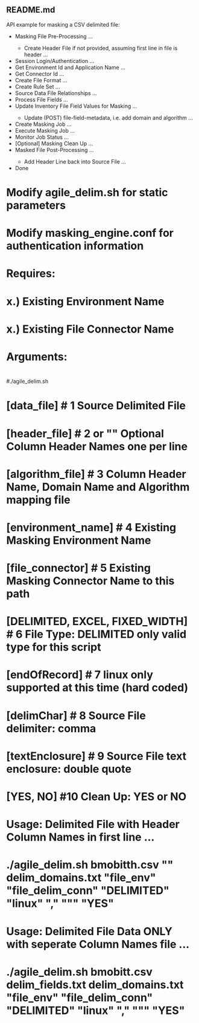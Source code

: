 ## README.md

API example for masking a CSV delimited file: <br />
<ul>
<li>Masking File Pre-Processing ...</li>
<ul>
<li>Create Header File if not provided, assuming first line in file is header ...</li>
</ul>
<li>Session Login/Authentication ...</li>
<li>Get Environment Id and Application Name ...</li>
<li>Get Connector Id ...</li>
<li>Create File Format ...</li>
<li>Create Rule Set ...</li>
<li>Source Data File Relationships ...</li>
<li>Process File Fields ...</li>
<li>Update Inventory File Field Values for Masking ...</li>
<ul>
<li>Update (POST) file-field-metadata, i.e. add domain and algorithm ...</li>
</ul>
<li>Create Masking Job ...</li>
<li>Execute Masking Job ...</li>
<li>Monitor Job Status ...</li>
<li>[Optional] Masking Clean Up ...</li>
<li>Masked File Post-Processing ...</li>
<ul>
	<li>Add Header Line back into Source File ... </li>
</ul>
<li>Done</li>
</ul>

# Modify agile_delim.sh for static parameters 
# Modify masking_engine.conf for authentication information
#
# Requires:
# x.) Existing Environment Name
# x.) Existing File Connector Name
#
# Arguments:
#
#./agile_delim.sh 
#     [data_file] 					# 1 Source Delimited File
#         [header_file] 				# 2 or "" Optional Column Header Names one per line
#            [algorithm_file]				# 3 Column Header Name, Domain Name and Algorithm mapping file
#               [environment_name]			# 4 Existing Masking Environment Name
#                  [file_connector]			# 5 Existing Masking Connector Name to this path
#                     [DELIMITED, EXCEL, FIXED_WIDTH]   # 6 File Type: DELIMITED only valid type for this script
#                        [endOfRecord] 			# 7 linux only supported at this time (hard coded) 
#                           [delimChar] 		# 8 Source File delimiter: comma
#                              [textEnclosure] 		# 9 Source File text enclosure: double quote
#                                  [YES, NO]		#10 Clean Up: YES or NO
#
# Usage:  Delimited File with Header Column Names in first line ...  
# ./agile_delim.sh bmobitth.csv "" delim_domains.txt "file_env" "file_delim_conn" "DELIMITED" "linux" "," "\"" "YES"
#
# Usage:  Delimited File Data ONLY with seperate Column Names file ...
# ./agile_delim.sh bmobitt.csv delim_fields.txt delim_domains.txt "file_env" "file_delim_conn" "DELIMITED" "linux" "," "\"" "YES"
#


